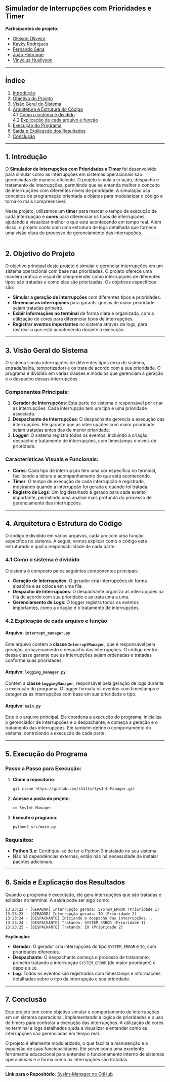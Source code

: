 ## **Simulador de Interrupções com Prioridades e Timer**

**Participantes do projeto:**

- [Gleison Oliveira](https://github.com/gleiSUN)
- [Kayky Rodrigues](https://github.com/xFrostzss)
- [Fernando Sena](https://github.com/FernandosenaDev)
- [João Henrique](https://github.com/xFrostzss)
- [Vinycius Huellyson](https://github.com/VINYCIU51)

---

## **Índice**

1. [Introdução](#1-introdução)  
2. [Objetivo do Projeto](#2-objetivo-do-projeto)  
3. [Visão Geral do Sistema](#3-visão-geral-do-sistema)  
4. [Arquitetura e Estrutura do Código](#4-arquitetura-e-estrutura-do-código)  
    4.1 [Como o sistema é dividido](#41-como-o-sistema-é-dividido)  
    4.2 [Explicação de cada arquivo e função](#42-explicação-de-cada-arquivo-e-função)  
5. [Execução do Programa](#5-execução-do-programa)  
6. [Saída e Explicação dos Resultados](#6-saída-e-explicação-dos-resultados)  
7. [Conclusão](#7-conclusão)

---

## **1. Introdução**  

O **Simulador de Interrupções com Prioridades e Timer** foi desenvolvido para simular como as interrupções em sistemas operacionais são gerenciadas de maneira eficiente. O projeto simula a criação, despacho e tratamento de interrupções, permitindo que se entenda melhor o conceito de interrupções com diferentes níveis de prioridade. A simulação usa conceitos de programação orientada a objetos para modularizar o código e torná-lo mais compreensível.

Neste projeto, utilizamos um **timer** para marcar o tempo de execução de cada interrupção e **cores** para diferenciar os tipos de interrupções, ajudando a visualizar melhor o que está acontecendo em tempo real. Além disso, o projeto conta com uma estrutura de logs detalhada que fornece uma visão clara do processo de gerenciamento das interrupções.

---

## **2. Objetivo do Projeto**  

O objetivo principal deste projeto é simular e gerenciar interrupções em um sistema operacional com base nas prioridades. O projeto oferece uma maneira prática e visual de compreender como interrupções de diferentes tipos são tratadas e como elas são priorizadas. Os objetivos específicos são:

- **Simular a geração de interrupções** com diferentes tipos e prioridades.
- **Gerenciar as interrupções** para garantir que as de maior prioridade sejam tratadas primeiro.
- **Exibir informações no terminal** de forma clara e organizada, com a utilização de cores para diferenciar tipos de interrupções.
- **Registrar eventos importantes** no sistema através de logs, para rastrear o que está acontecendo durante a execução.

---

## **3. Visão Geral do Sistema**  

O sistema simula interrupções de diferentes tipos (erro de sistema, entrada/saída, temporizador) e os trata de acordo com a sua prioridade. O programa é dividido em várias classes e módulos que gerenciam a geração e o despacho dessas interrupções.

### **Componentes Principais:**

1. **Gerador de Interrupções**: Esta parte do sistema é responsável por criar as interrupções. Cada interrupção tem um tipo e uma prioridade associada.
2. **Despachante de Interrupções**: O despachante gerencia a execução das interrupções. Ele garante que as interrupções com maior prioridade sejam tratadas antes das de menor prioridade.
3. **Logger**: O sistema registra todos os eventos, incluindo a criação, despacho e tratamento de interrupções, com timestamps e níveis de prioridade.

### **Características Visuais e Funcionais:**

- **Cores**: Cada tipo de interrupção tem uma cor específica no terminal, facilitando a leitura e acompanhamento do que está acontecendo.
- **Timer**: O tempo de execução de cada interrupção é registrado, mostrando quando a interrupção foi gerada e quando foi tratada.
- **Registro de Logs**: Um log detalhado é gerado para cada evento importante, permitindo uma análise mais profunda do processo de gerenciamento das interrupções.

---

## **4. Arquitetura e Estrutura do Código**  

O código é dividido em vários arquivos, cada um com uma função específica no sistema. A seguir, vamos explicar como o código está estruturado e qual a responsabilidade de cada parte:

### **4.1 Como o sistema é dividido**

O sistema é composto pelos seguintes componentes principais:

- **Geração de Interrupções**: O gerador cria interrupções de forma aleatória e as coloca em uma fila.
- **Despacho de Interrupções**: O despachante organiza as interrupções na fila de acordo com sua prioridade e as trata uma a uma.
- **Gerenciamento de Logs**: O logger registra todos os eventos importantes, como a criação e o tratamento de interrupções.

### **4.2 Explicação de cada arquivo e função**

#### **Arquivo: `interrupt_manager.py`**
Este arquivo contém a **classe `InterruptManager`**, que é responsável pela geração, armazenamento e despacho das interrupções. O código dentro dessa classe garante que as interrupções sejam ordenadas e tratadas conforme suas prioridades.

#### **Arquivo: `logging_manager.py`**
Contém a **classe `LoggingManager`**, responsável pela geração de logs durante a execução do programa. O logger formata os eventos com timestamps e categoriza as interrupções com base em sua prioridade e tipo.

#### **Arquivo: `main.py`**
Este é o arquivo principal. Ele coordena a execução do programa, inicializa o gerenciador de interrupções e o despachante, e começa a geração e o tratamento das interrupções. Ele também define o comportamento do sistema, controlando a execução de cada parte.

---

## **5. Execução do Programa**  

### **Passo a Passo para Execução**:

1. **Clone o repositório**:
   ```bash
   git clone https://github.com/sh1ftx/SysInt-Manager.git
   ```
2. **Acesse a pasta do projeto**:
   ```bash
   cd SysInt-Manager
   ```
3. **Execute o programa**:
   ```bash
   python3 src/main.py
   ```

### **Requisitos**:
- **Python 3.x**: Certifique-se de ter o Python 3 instalado no seu sistema.
- Não há dependências externas, então não há necessidade de instalar pacotes adicionais.

---

## **6. Saída e Explicação dos Resultados**  

Quando o programa é executado, ele gera interrupções que são tratadas e exibidas no terminal. A saída pode ser algo como:

```
13:23:22 - [GERADOR] Interrupção gerada: SYSTEM_ERROR (Prioridade 1)
13:23:23 - [GERADOR] Interrupção gerada: IO (Prioridade 2)
13:23:24 - [DESPACHANTE] Iniciando o despacho das interrupções...
13:23:24 - [DESPACHANTE] Tratando: SYSTEM_ERROR (Prioridade 1)
13:23:25 - [DESPACHANTE] Tratando: IO (Prioridade 2)
```

**Explicação**:
- **Gerador**: O gerador cria interrupções do tipo `SYSTEM_ERROR` e `IO`, com prioridades diferentes.
- **Despachante**: O despachante começa o processo de tratamento, primeiro tratando a interrupção `SYSTEM_ERROR` (de maior prioridade) e depois a `IO`.
- **Log**: Todos os eventos são registrados com timestamps e informações detalhadas sobre o tipo da interrupção e sua prioridade.

---

## **7. Conclusão**  

Este projeto tem como objetivo simular o comportamento de interrupções em um sistema operacional, implementando a lógica de prioridades e o uso de timers para controlar a execução das interrupções. A utilização de cores no terminal e logs detalhados ajuda a visualizar e entender como as interrupções são gerenciadas em tempo real.

O projeto é altamente modularizado, o que facilita a manutenção e a expansão de suas funcionalidades. Ele serve como uma excelente ferramenta educacional para entender o funcionamento interno de sistemas operacionais e a forma como as interrupções são tratadas.

---

**Link para o Repositório**: [SysInt-Manager no GitHub](https://github.com/sh1ftx/SysInt-Manager)

